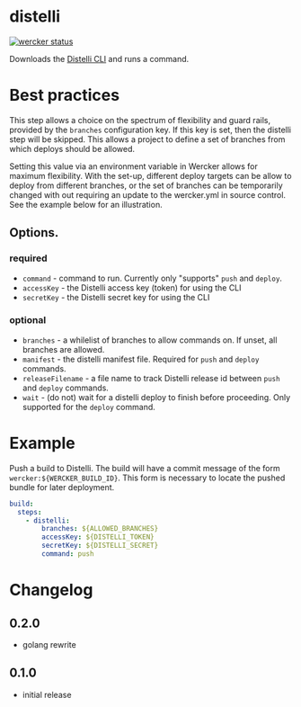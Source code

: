 # distelli

[![wercker status](https://app.wercker.com/status/8a086b544ada1f28962252b35b4de1f3/m/master "wercker status")](https://app.wercker.com/project/bykey/8a086b544ada1f28962252b35b4de1f3)

Downloads the [Distelli CLI](https://www.distelli.com/docs/distelli-cli-reference) and runs a command.

# Best practices

This step allows a choice on the spectrum of flexibility and guard rails,
provided by the `branches` configuration key. If this key is set, then the
distelli step will be skipped. This allows a project to define a set of
branches from which deploys should be allowed.

Setting this value via an environment variable in Wercker allows for maximum
flexibility. With the set-up, different deploy targets can be allow to deploy
from different branches, or the set of branches can be temporarily changed
with out requiring an update to the wercker.yml in source control. See the
example below for an illustration.

## Options.

### required

* `command` - command to run. Currently only "supports" `push` and `deploy`.
* `accessKey` - the Distelli access key (token) for using the CLI
* `secretKey` - the Distelli secret key for using the CLI

### optional

* `branches` - a whilelist of branches to allow commands on. If unset, all branches are allowed.
* `manifest` - the distelli manifest file. Required for `push` and `deploy` commands.
* `releaseFilename` - a file name to track Distelli release id between `push` and `deploy` commands.
* `wait` - (do not) wait for a distelli deploy to finish before proceeding. Only supported for the `deploy` command.

# Example

Push a build to Distelli. The build will have a commit message of the form `wercker:${WERCKER_BUILD_ID}`.
This form is necessary to locate the pushed bundle for later deployment.

``` yaml
build:
  steps:
    - distelli:
        branches: ${ALLOWED_BRANCHES}
        accessKey: ${DISTELLI_TOKEN}
        secretKey: ${DISTELLI_SECRET}
        command: push
```

# Changelog

## 0.2.0
 - golang rewrite

## 0.1.0
 - initial release
